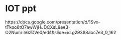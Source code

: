 <h1>IOT ppt</h1>
https://docs.google.com/presentation/d/1Svx-tTkoo8tO7awWjHJDCXsL8ee3-O2Numrih6zDVe0/edit#slide=id.g29388abc7e3_0_162
